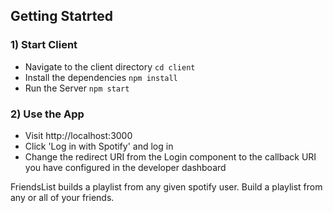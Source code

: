
## Getting Statrted

### 1)  Start Client
- Navigate to the client directory `cd client`
- Install the dependencies `npm install`
- Run the Server `npm start`

### 2)  Use the App
- Visit http://localhost:3000
- Click 'Log in with Spotify' and log in
- Change the redirect URI from the Login component to the callback URI you have configured in the developer dashboard


FriendsList builds a playlist from any given spotify user. Build a playlist from any or all of your friends. 
